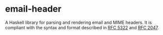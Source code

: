 # email-header

A Haskell library for parsing and rendering email and MIME headers.
It is compliant with the syntax and format described in
[RFC 5322](http://tools.ietf.org/html/rfc5322) and
[RFC 2047](http://tools.ietf.org/html/rfc2047).
